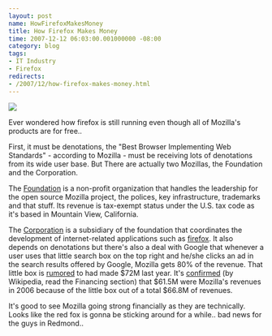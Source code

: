 ```yaml
---
layout: post
name: HowFirefoxMakesMoney
title: How Firefox Makes Money
time: 2007-12-12 06:03:00.001000000 -08:00
category: blog
tags:
- IT Industry
- Firefox
redirects:
- /2007/12/how-firefox-makes-money.html
---
```

<img class="imageOnRight" src="{{ site.blogImagesFolder }}{{ page.name }}/FirefoxLogo.png">

Ever wondered how firefox is still running even though all of Mozilla's products are for free..

First, it must be denotations, the "Best Browser Implementing Web Standards" - according to Mozilla - must be receiving lots of denotations from its wide user base. But There are actually two Mozillas, the Foundation and the Corporation.

The [Foundation](http://en.wikipedia.org/wiki/Mozilla_Foundation) is a non-profit organization that handles the leadership for the open source Mozilla project, the polices, key infrastructure, trademarks and that stuff. Its revenue is tax-exempt status under the U.S. tax code as it's based in Mountain View, California.

The [Corporation](http://en.wikipedia.org/wiki/Mozilla_Corporation) is a subsidiary of the foundation that coordinates the development of internet-related applications such as [firefox](http://en.wikipedia.org/wiki/Mozilla_Firefox). It also depends on denotations but there's also a deal with Google that whenever a user uses that little search box on the top right and he/she clicks an ad in the search results offered by Google, Mozilla gets 80% of the revenue. That little box is [rumored](http://www.calacanis.com/2006/03/06/firefox-mozilla-corporation-mozilla-foundation-made-72m-last/) to had made $72M last year. It's [confirmed](http://en.wikipedia.org/wiki/Mozilla_Foundation) (by Wikipedia, read the Financing section) that $61.5M were Mozilla's revenues in 2006 because of the little box out of a total $66.8M of revenues.

It's good to see Mozilla going strong financially as they are technically. Looks like the red fox is gonna be sticking around for a while.. bad news for the guys in Redmond..
